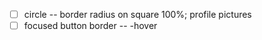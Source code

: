 * [ ] circle -- border radius on square 100%; profile pictures
* [ ] focused button border -- -hover
